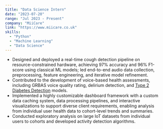 ```yaml
---
title: "Data Science Intern"
date: "2023-07-20"
range: "Jul 2023 - Present"
company: "MiiCare"
link: "https://www.miicare.co.uk"
skills: 
  - "Python"
  - "Machine Learning"
  - "Data Science"
---
```


- Designed and deployed a real-time cough detection pipeline on resource-constrained hardware, achieving 97% accuracy and
96% F1-score using classical ML models; led end-to-end audio data collection, preprocessing, feature engineering, and iterative
model refinement.
-  Contributed to the development of voice-based health assessments, including GRBAS voice quality rating, delirium detection,
and [Type 2 Diabetes Detection](https://arxiv.org/abs/2411.19204) models.
- Implemented a highly customizable dashboard framework with a custom data caching system, data processing pipelines,
and interactive visualizations to support diverse client requirements, enabling analysis from individual user health data to
cohort-level trends and summaries.
- Conducted exploratory analysis on large IoT datasets from individual users to cohorts and developed activity detection
algorithms.
